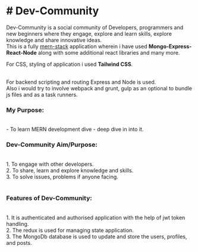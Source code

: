 <h1># Dev-Community</h1>
Dev-Community is a social community of Developers, programmers and new beginners where they engage, explore and learn skills, explore knowledge and share innovative ideas.
<br>
This is a fully <u>mern-stack</u> application wherein i have used <b>Mongo-Express-React-Node</b> along with some additional react libraries and many more.<br>
<p>For CSS, styling of application i used <b>Tailwind CSS</b>.</p><br>
For backend scripting and routing Express and Node is used.<br>
Also i would try to involve webpack and grunt, gulp as an optional to bundle js files and as a task runners.<br>

<h3>My Purpose:</h3><br>
- To learn MERN development dive - deep dive in into it.
<br>
<h3>Dev-Community Aim/Purpose:</h3>
<br>
1. To engage with other developers.<br>
2. To share, learn and explore knowledge and skills.<br>
3. To solve issues, problems if anyone facing.<br>
<br>
<h3>Features of Dev-Community:</h3><br>
1. It is authenticated and authorised application with the help of jwt token handling.<br>
2. The redux is used for managing state application.<br>
3. The MongoDb database is used to update and store the users, profiles, and posts.<br>




